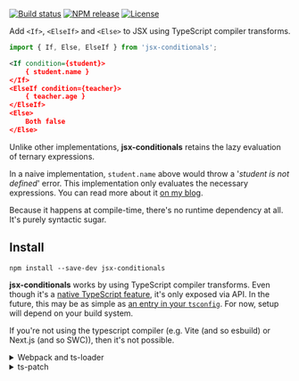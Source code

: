 [![Build status](https://img.shields.io/github/actions/workflow/status/michaelboyles/jsx-conditionals/build.yml?branch=develop)](https://github.com/michaelboyles/jsx-conditionals/actions)
[![NPM release](https://img.shields.io/npm/v/jsx-conditionals)](https://www.npmjs.com/package/jsx-conditionals)
[![License](https://img.shields.io/github/license/michaelboyles/jsx-conditionals)](https://github.com/michaelboyles/jsx-conditionals/blob/develop/LICENSE)

Add `<If>`, `<ElseIf>` and `<Else>` to JSX using TypeScript compiler transforms. 
    
```javascript
import { If, Else, ElseIf } from 'jsx-conditionals';
```
```xml
<If condition={student}>
    { student.name }
</If>
<ElseIf condition={teacher}>
    { teacher.age }
</ElseIf>
<Else>
    Both false
</Else>
```

Unlike other implementations, **jsx-conditionals** retains the lazy evaluation of ternary expressions.

In a naive implementation,
`student.name` above would throw a '*student is not defined*' error. This implementation only evaluates the necessary expressions.
You can read more about it [on my blog](https://boyl.es/post/add-control-flow-to-jsx/).

Because it happens at compile-time, there's no runtime dependency at all. It's purely syntactic sugar.

## Install

```text
npm install --save-dev jsx-conditionals
```

**jsx-conditionals** works by using TypeScript compiler transforms. Even though it's a [native TypeScript feature](https://github.com/microsoft/TypeScript-wiki/blob/master/Using-the-Compiler-API.md),
it's only exposed via API. In the future, this may be as simple as [an entry in your `tsconfig`](https://github.com/microsoft/TypeScript/issues/54276).
For now, setup will depend on your build system.

If you're not using the typescript compiler (e.g. Vite (and so esbuild) or Next.js (and so SWC)), then it's not possible.

<details>
    <summary>Webpack and ts-loader</summary>

Configure your `webpack.config`

```js
const jsxConditionals = require('jsx-conditionals/transform').default;
//...
module.exports = {
    //...
    module: {
        rules: [
            {
                test: /\.tsx?$/,
                use: [{
                    loader: 'ts-loader',
                    options: {
                        getCustomTransformers: (program) => ({
                            before: [jsxConditionals(program, {})]
                        })
                    }
                }]
            }
        ]
    }
}

See the [Webpack and ts-loader sample](https://github.com/michaelboyles/jsx-conditionals/tree/develop/samples/webpack-ts-loader).
```
</details>

<details>
    <summary>ts-patch</summary>
    
    Follow the [ts-patch installation/usage steps](https://github.com/nonara/ts-patch?tab=readme-ov-file#installation)

    You can now add this entry in your `tsconfig.json`.

```json
{
    "compilerOptions": {
        "plugins": [
            { "transform": "jsx-conditionals/transform" },
        ]
    }
}
```
</details>

